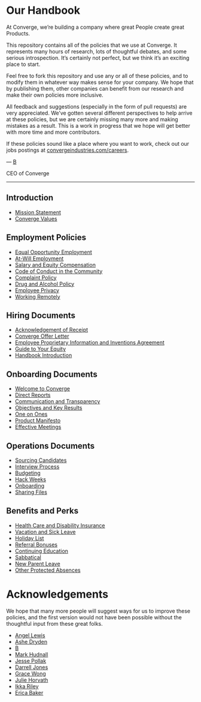 # Our Handbook

At Converge, we’re building a company where great People create great Products.

This repository contains all of the policies that we use at Converge. It represents many hours of research, lots of thoughtful debates, and some serious introspection. It’s certainly not perfect, but we think it’s an exciting place to start.

Feel free to fork this repository and use any or all of these policies, and to modify them in whatever way makes sense for your company. We hope that by publishing them, other companies can benefit from our research and make their own policies more inclusive.

All feedback and suggestions (especially in the form of pull requests) are very appreciated. We’ve gotten several different perspectives to help arrive at these policies, but we are certainly missing many more and making mistakes as a result. This is a work in progress that we hope will get better with more time and more contributors.

If these policies sound like a place where you want to work, check out our jobs postings at [convergeindustries.com/careers](https://convergeindustries.com/careers).

— [B](https://twitter.com/brennenbyrne)

CEO of Converge

***


## Introduction
* [Mission Statement](https://github.com/converge-co/handbook/blob/master/Mission%20Statement.md)
* [Converge Values](https://github.com/converge-co/handbook/blob/master/Converge%20Values.md)

## Employment Policies
* [Equal Opportunity Employment](https://github.com/converge-co/handbook/blob/master/Employment%20Policies/Equal%20Opportunity%20Employment.md)
* [At-Will Employment](https://github.com/converge-co/handbook/blob/master/Employment%20Policies/At-Will%20Employment.md)
* [Salary and Equity Compensation](https://github.com/converge-co/handbook/blob/master/Employment%20Policies/Salary%20and%20Equity%20Compensation.md)
* [Code of Conduct in the Community](https://github.com/converge-co/handbook/blob/master/Employment%20Policies/Code%20of%20Conduct%20in%20the%20Community.md)
* [Complaint Policy](https://github.com/converge-co/handbook/blob/master/Employment%20Policies/Complaint%20Policy.md)
* [Drug and Alcohol Policy](https://github.com/converge-co/handbook/blob/master/Employment%20Policies/Drug%20and%20Alcohol%20Policy.md)
* [Employee Privacy](https://github.com/converge-co/handbook/blob/master/Employment%20Policies/Employee%20Privacy.md)
* [Working Remotely](https://github.com/converge-co/handbook/blob/master/Employment%20Policies/Working%20Remotely.md)

## Hiring Documents
* [Acknowledgement of Receipt](https://github.com/converge-co/handbook/blob/master/Hiring%20Documents/Acknowledgment%20of%20Receipt.md)
* [Converge Offer Letter](https://github.com/converge-co/handbook/blob/master/Hiring%20Documents/Converge%20Offer%20Letter.md)
* [Employee Proprietary Information and Inventions Agreement](https://github.com/converge-co/handbook/blob/master/Hiring%20Documents/Employee%20Proprietary%20Information%20and%20Inventions%20Assignment%20Agreement.md)
* [Guide to Your Equity](https://github.com/converge-co/handbook/blob/master/Hiring%20Documents/Guide%20to%20Your%20Equity.md)
* [Handbook Introduction](https://github.com/converge-co/handbook/blob/master/Hiring%20Documents/Handbook%20Introduction.md)

## Onboarding Documents
* [Welcome to Converge](https://github.com/converge-co/handbook/blob/master/Onboarding%20Documents/Welcome%20to%20Clef.md)
* [Direct Reports](https://github.com/converge-co/handbook/blob/master/Onboarding%20Documents/Direct%20Reports.md)
* [Communication and Transparency](https://github.com/converge-co/handbook/blob/master/Onboarding%20Documents/Communication%20and%20Transparency.md)
* [Objectives and Key Results](https://github.com/converge-co/handbook/blob/master/Onboarding%20Documents/Objectives%20and%20Key%20Results.md)
* [One on Ones](https://github.com/converge-co/handbook/blob/master/Onboarding%20Documents/One%20on%20Ones.md)
* [Product Manifesto](https://github.com/converge-co/handbook/blob/master/Onboarding%20Documents/Product%20Manifesto.md)
* [Effective Meetings](https://github.com/converge-co/handbook/blob/master/Operations%20Documents/Effective%20Meetings.md)

## Operations Documents
* [Sourcing Candidates](https://github.com/converge-co/handbook/blob/master/Operations%20Documents/Sourcing%20Candidates.md)
* [Interview Process](https://github.com/converge-co/handbook/blob/master/Operations%20Documents/Interview%20Process.md)
* [Budgeting](https://github.com/converge-co/handbook/blob/master/Operations%20Documents/Budgeting.md)
* [Hack Weeks](https://github.com/converge-co/handbook/blob/master/Operations%20Documents/Hack%20Weeks.md)
* [Onboarding](https://github.com/converge-co/handbook/blob/master/Operations%20Documents/Onboarding.md)
* [Sharing Files](https://github.com/converge-co/handbook/blob/master/Operations%20Documents/Sharing%20Files.md)

## Benefits and Perks
* [Health Care and Disability Insurance](https://github.com/converge-co/handbook/blob/master/Benefits%20and%20Perks/Healthcare%20and%20Disability%20Insurance.md)
* [Vacation and Sick Leave](https://github.com/converge-co/handbook/blob/master/Benefits%20and%20Perks/Vacation%20and%20Sick%20Leave.md)
* [Holiday List](https://github.com/converge-co/handbook/blob/master/Benefits%20and%20Perks/Holiday%20List.md)
* [Referral Bonuses](https://github.com/converge-co/handbook/blob/master/Benefits%20and%20Perks/Referral%20Bonuses.md)
* [Continuing Education](https://github.com/converge-co/handbook/blob/master/Benefits%20and%20Perks/Continuing%20Education.md)
* [Sabbatical](https://github.com/converge-co/handbook/blob/master/Benefits%20and%20Perks/Sabbatical.md)
* [New Parent Leave](https://github.com/converge-co/handbook/blob/master/Benefits%20and%20Perks/New%20Parent%20Leave.md)
* [Other Protected Absences](https://github.com/converge-co/handbook/blob/master/Benefits%20and%20Perks/Other%20Protected%20Absences.md)



# Acknowledgements

We hope that many more people will suggest ways for us to improve these policies, and the first version would not have been possible without the thoughtful input from these great folks.

* [Angel Lewis](http://www.allemployerlaw.com/)
* [Ashe Dryden](http://www.ashedryden.com/)
* [B](https://twitter.com/brennenbyrne)
* [Mark Hudnall](https://twitter.com/landakram)
* [Jesse Pollak](https://twitter.com/jessepollak)
* [Darrell Jones](https://twitter.com/darrelljonesiii)
* [Grace Wong](https://twitter.com/gwongz)
* [Julie Horvath](https://twitter.com/nrrrdcore)
* [Ikka Riley](https://twitter.com/isicalynn)
* [Erica Baker](https://twitter.com/ericajoy)
